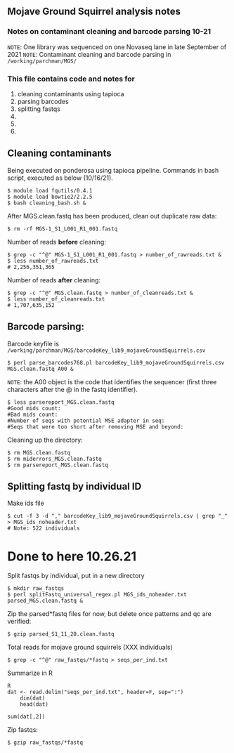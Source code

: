## Mojave Ground Squirrel analysis notes

### Notes on contaminant cleaning and barcode parsing 10-21

`NOTE`: One library was sequenced on one Novaseq lane in late September of 2021
`NOTE`: Contaminant cleaning and barcode parsing in `/working/parchman/MGS/`

### This file contains code and notes for
1) cleaning contaminants using tapioca
2) parsing barcodes
3) splitting fastqs 
4) 
6) 
7) 

## Cleaning contaminants

Being executed on ponderosa using tapioca pipeline. Commands in bash script, executed as below (10/16/21).

    $ module load fqutils/0.4.1
    $ module load bowtie2/2.2.5
    $ bash cleaning_bash.sh &

After MGS.clean.fastq has been produced, clean out duplicate raw data:

    $ rm -rf MGS-1_S1_L001_R1_001.fastq
 
Number of reads **before** cleaning:

    $ grep -c "^@" MGS-1_S1_L001_R1_001.fastq > number_of_rawreads.txt &
    $ less number_of_rawreads.txt
    # 2,256,351,365
    
Number of reads **after** cleaning:

    $ grep -c "^@" MGS.clean.fastq > number_of_cleanreads.txt &
    $ less number_of_cleanreads.txt
    # 1,707,635,152
        
## Barcode parsing:

Barcode keyfile is `/working/parchman/MGS/barcodeKey_lib9_mojaveGroundSquirrels.csv`
  
    $ perl parse_barcodes768.pl barcodeKey_lib9_mojaveGroundSquirrels.csv MGS.clean.fastq A00 &

`NOTE`: the A00 object is the code that identifies the sequencer (first three characters after the @ in the fastq identifier).

    $ less parsereport_MGS.clean.fastq
    #Good mids count: 
    #Bad mids count: 
    #Number of seqs with potential MSE adapter in seq: 
    #Seqs that were too short after removing MSE and beyond: 
          
Cleaning up the directory:

    $ rm MGS.clean.fastq
    $ rm miderrors_MGS.clean.fastq
    $ rm parsereport_MGS.clean.fastq

## Splitting fastq by individual ID

Make ids file

    $ cut -f 3 -d "," barcodeKey_lib9_mojaveGroundSquirrels.csv | grep "_" > MGS_ids_noheader.txt
    # Note: 522 individuals

# Done to here 10.26.21

Split fastqs by individual, put in a new directory

    $ mkdir raw_fastqs
    $ perl splitFastq_universal_regex.pl MGS_ids_noheader.txt parsed_MGS.clean.fastq &

Zip the parsed*fastq files for now, but delete once patterns and qc are verified:

    $ gzip parsed_S1_11_20.clean.fastq


Total reads for mojave ground squirrels (XXX individuals)

    $ grep -c "^@" raw_fastqs/*fastq > seqs_per_ind.txt

Summarize in R

    R
    dat <- read.delim("seqs_per_ind.txt", header=F, sep=":")
        dim(dat)
        head(dat)
        
    sum(dat[,2])
        

Zip fastqs:

    $ gzip raw_fastqs/*fastq
